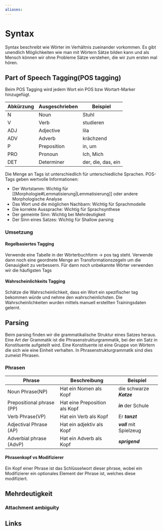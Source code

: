 ```yaml
---
aliases: 
---
```

# Syntax 
Syntax beschreibt wie Wörter im Verhältnis zueinander vorkommen. Es gibt unendlich Möglichkeiten wie man mit Wörtern Sätze bilden kann und als Mensch können wir ohne Probleme Sätze verstehen, die wir zum ersten mal hören.
## Part of Speech Tagging(POS tagging)
Beim POS Tagging wird jedem Wort ein POS bzw Wortart-Marker hinzugefügt.

| Abkürzung | Ausgeschrieben | Beispiel           |
| --------- | -------------- | ------------------ |
| N         | Noun           | Stuhl              |
| V         | Verb           | studieren          |
| ADJ       | Adjective      | lila               |
| ADV       | Adverb         | krächzend          |
| P         | Preposition    | in, um             |
| PRO       | Pronoun        | Ich, Mich          |
| DET       | Determiner     | der, die, das, ein |

Die Menge an Tags ist unterschiedlich für unterschiedliche Sprachen.
POS-Tags geben wertvolle Informationen:
- Der Wortstamm: Wichtig für [[Morphologie#Lemmatisierung|Lemmatisierung]] oder andere Morphologische Analyse
- Das Wort und die möglichen Nachbarn: Wichtig für Sprachmodelle
- Die korrekte Aussprache: Wichtig für Sprachsynthese
- Der gemeinte Sinn: Wichtig bei Mehrdeutigkeit
- Der Sinn eines Satzes: Wichtig für Shallow parsing

### Umsetzung
#### Regelbasiertes Tagging
Verwende eine Tabelle in der Wörterbuchform -> pos tag steht. Verwende dann noch eine geordnete Menge an Transformationszegeln um die Genauigkeit zu verbessern. Für dann noch unbekannte Wörter verwenden wir die häufigsten Tags
#### Wahrscheinlichkeits Tagging
Schätze die Wahrscheinlichkeit, dass ein Wort ein spezifischer tag bekommen würde und nehme den wahrscheinlichsten. Die Wahrscheinlichkeiten wurden mittels manuell erstellten Trainingsdaten gelernt.
## Parsing
Beim parsing finden wir die grammatikalische Struktur eines Satzes heraus. 
Eine Art der Grammatik ist die Phrasenstrukturgrammatik, bei der ein Satz in Konstituente aufgeteilt wird. Eine Konstituente ist eine Gruppe von Wörtern die sich wie eine Einheit verhalten. In Phrasenstrukturgrammatik sind dies zumeist Phrasen.
### Phrasen

| Phrase                    | Beschreibung                  | Beispiel                 |
| ------------------------- | ----------------------------- | ------------------------ |
| Noun Phrase(NP)           | Hat ein Nomen als Kopf        | die schwarze ***Katze*** |
| Prepositional phrase (PP) | Hat eine Preposition als Kopf | ***in*** der Schule      |
| Verb Phrase(VP)           | Hat ein Verb als Kopf         | Er ***tanzt***           |
| Adjectival Phrase (AP)    | Hat ein adjektiv als Kopf     | ***voll*** mit Spielzeug |
| Adverbial phrase (AdvP)   | Hat ein Adverb als Kopf       | ***sprigend***                         |

#### Phrasenkopf vs Modifizierer
Ein Kopf einer Phrase ist das Schlüsselwort dieser phrase, wobei ein Modifizierer ein optionales Element der Phrase ist, welches diese modifiziert.

## Mehrdeutigkeit
### Attachment ambiguity

## Links